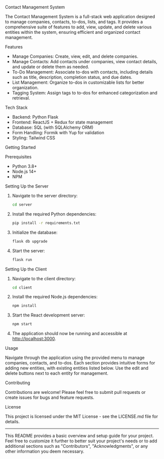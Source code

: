  Contact Management System

The Contact Management System is a full-stack web application designed to manage companies, contacts, to-dos, lists, and tags. It provides a comprehensive suite of features to add, view, update, and delete various entities within the system, ensuring efficient and organized contact management.

 Features

- Manage Companies: Create, view, edit, and delete companies.
- Manage Contacts: Add contacts under companies, view contact details, and update or delete them as needed.
- To-Do Management: Associate to-dos with contacts, including details such as title, description, completion status, and due dates.
- List Management: Organize to-dos in customizable lists for better organization.
- Tagging System: Assign tags to to-dos for enhanced categorization and retrieval.

 Tech Stack

- Backend: Python Flask
- Frontend: ReactJS + Redux for state management
- Database: SQL (with SQLAlchemy ORM)
- Form Handling: Formik with Yup for validation
- Styling: Tailwind CSS

 Getting Started

 Prerequisites

- Python 3.8+
- Node.js 14+
- NPM

 Setting Up the Server

1. Navigate to the server directory:
   ```sh
   cd server
   ```
2. Install the required Python dependencies:
   ```sh
   pip install -r requirements.txt
   ```
3. Initialize the database:
   ```sh
   flask db upgrade
   ```
4. Start the server:
   ```sh
   flask run
   ```

 Setting Up the Client

1. Navigate to the client directory:
   ```sh
   cd client
   ```
2. Install the required Node.js dependencies:
   ```sh
   npm install
   ```
3. Start the React development server:
   ```sh
   npm start
   ```
4. The application should now be running and accessible at [http://localhost:3000](http://localhost:3000).

 Usage

Navigate through the application using the provided menu to manage companies, contacts, and to-dos. Each section provides intuitive forms for adding new entities, with existing entities listed below. Use the edit and delete buttons next to each entity for management.

 Contributing

Contributions are welcome! Please feel free to submit pull requests or create issues for bugs and feature requests.

 License

This project is licensed under the MIT License - see the LICENSE.md file for details.

---

This README provides a basic overview and setup guide for your project. Feel free to customize it further to better suit your project's needs or to add additional sections such as "Contributors", "Acknowledgments", or any other information you deem necessary.
